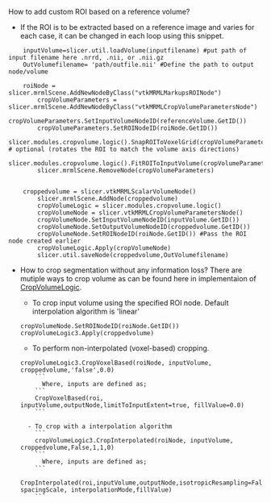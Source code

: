 How to add custom ROI based on a reference volume?
- If the ROI is to be extracted based on a reference image and varies for each case, it can be changed in each loop using this snippet. 

```     referenceVolume=slicer.util.loadVolume(filename)  #put path of reference filename here .nrrd, .nii, or .nii.gz
	inputVolume=slicer.util.loadVolume(inputfilename) #put path of input filename here .nrrd, .nii, or .nii.gz
	OutVolumefilename= 'path/outfile.nii' #Define the path to output node/volume
		
	roiNode = slicer.mrmlScene.AddNewNodeByClass("vtkMRMLMarkupsROINode")
        cropVolumeParameters = slicer.mrmlScene.AddNewNodeByClass("vtkMRMLCropVolumeParametersNode")
        cropVolumeParameters.SetInputVolumeNodeID(referenceVolume.GetID())
        cropVolumeParameters.SetROINodeID(roiNode.GetID())
        slicer.modules.cropvolume.logic().SnapROIToVoxelGrid(cropVolumeParameters)  # optional (rotates the ROI to match the volume axis directions)
        slicer.modules.cropvolume.logic().FitROIToInputVolume(cropVolumeParameters)
        slicer.mrmlScene.RemoveNode(cropVolumeParameters)
		
		
	croppedvolume = slicer.vtkMRMLScalarVolumeNode()
        slicer.mrmlScene.AddNode(croppedvolume)
        cropVolumeLogic = slicer.modules.cropvolume.logic()
        cropVolumeNode = slicer.vtkMRMLCropVolumeParametersNode()
        cropVolumeNode.SetInputVolumeNodeID(inputVolume.GetID())
        cropVolumeNode.SetOutputVolumeNodeID(croppedvolume.GetID())
        cropVolumeNode.SetROINodeID(roiNode.GetID()) #Pass the ROI node created earlier
        cropVolumeLogic.Apply(cropVolumeNode)
        slicer.util.saveNode(croppedvolume,OutVolumefilename)
```
- How to crop segmentation without any information loss?
	There are mutiple ways to crop volume as can be found here in implementaion of [CropVolumeLogic](https://github.com/Slicer/Slicer/blob/main/Modules/Loadable/CropVolume/Logic/vtkSlicerCropVolumeLogic.h).

	- To crop input volume using the specified ROI node. Default interpolation algorithm is 'linear'
  ```   
  cropVolumeNode.SetROINodeID(roiNode.GetID())   
  cropVolumeLogic3.Apply(croppedvolume) 
  ```
	
  	- To perform non-interpolated (voxel-based) cropping.
  ```  
  cropVolumeLogic3.CropVoxelBased(roiNode, inputVolume, croppedvolume,'false',0.0)
	  ```
		Where, inputs are defined as;
	  ```	
	  CropVoxelBased(roi, inputVolume,outputNode,limitToInputExtent=true, fillValue=0.0) 
	  ```
  
  	- To crop with a interpolation algorithm
	  ```   
	  cropVolumeLogic3.CropInterpolated(roiNode, inputVolume, croppedvolume,False,1,1,0) 
	  ```
		Where, inputs are defined as;
	  ```   
	  CropInterpolated(roi,inputVolume,outputNode,isotropicResampling=False, spacingScale, interpolationMode,fillValue) 
	  ```
	


